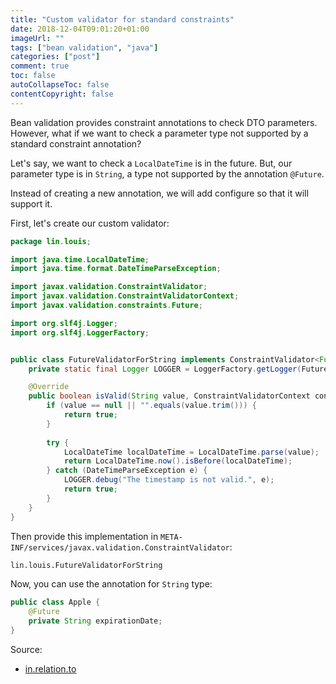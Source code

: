 ```yaml
---
title: "Custom validator for standard constraints"
date: 2018-12-04T09:01:20+01:00
imageUrl: ""
tags: ["bean validation", "java"]
categories: ["post"]
comment: true
toc: false
autoCollapseToc: false
contentCopyright: false
---
```


Bean validation provides constraint annotations to check DTO parameters.
However, what if we want to check a parameter type not supported by a standard constraint annotation?

<!--more-->

Let's say, we want to check a `LocalDateTime` is in the future. But, our parameter type is in `String`, a type not supported
by the annotation `@Future`.

Instead of creating a new annotation, we will add configure so that it will support it.

First, let's create our custom validator:

```java
package lin.louis;

import java.time.LocalDateTime;
import java.time.format.DateTimeParseException;

import javax.validation.ConstraintValidator;
import javax.validation.ConstraintValidatorContext;
import javax.validation.constraints.Future;

import org.slf4j.Logger;
import org.slf4j.LoggerFactory;


public class FutureValidatorForString implements ConstraintValidator<Future, String> {
    private static final Logger LOGGER = LoggerFactory.getLogger(FutureValidatorForString.class);

    @Override
    public boolean isValid(String value, ConstraintValidatorContext context) {
        if (value == null || "".equals(value.trim())) {
            return true;
        }
        
        try {
            LocalDateTime localDateTime = LocalDateTime.parse(value);
            return LocalDateTime.now().isBefore(localDateTime);
        } catch (DateTimeParseException e) {
            LOGGER.debug("The timestamp is not valid.", e);
            return true;
        }
    }
}
```

Then provide this implementation in `META-INF/services/javax.validation.ConstraintValidator`:

```txt
lin.louis.FutureValidatorForString
```

Now, you can use the annotation for `String` type:

```java
public class Apple {
    @Future
    private String expirationDate;
}
```

Source:

- [in.relation.to](http://in.relation.to/2017/03/02/adding-custom-constraint-definitions-via-the-java-service-loader/)
